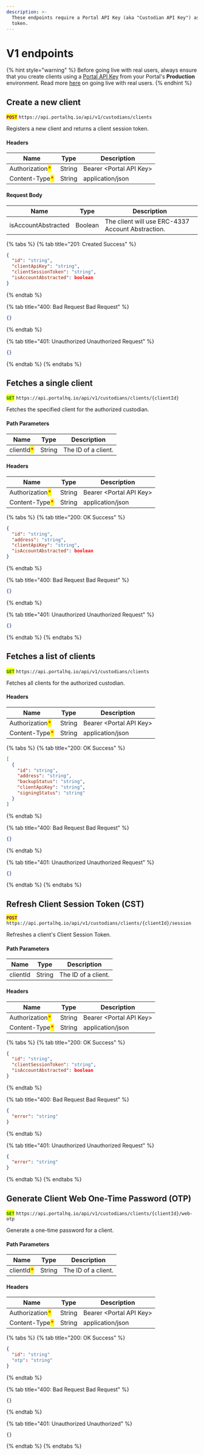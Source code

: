 ```yaml
---
description: >-
  These endpoints require a Portal API Key (aka "Custodian API Key") as a bearer
  token.
---
```


# V1 endpoints

{% hint style="warning" %}
Before going live with real users, always ensure that you create clients using a [Portal API Key](../../resources/authentication-and-api-keys.md#portal-api-key) from your Portal's **Production** environment. Read more [here](../../resources/going-to-production.md) on going live with real users.
{% endhint %}

## Create a new client

<mark style="color:purple;">**`POST`**</mark> `https://api.portalhq.io/api/v1/custodians/clients`

Registers a new client and returns a client session token.

#### Headers

| Name                                            | Type   | Description              |
| ----------------------------------------------- | ------ | ------------------------ |
| Authorization<mark style="color:red;">\*</mark> | String | Bearer \<Portal API Key> |
| Content-Type<mark style="color:red;">\*</mark>  | String | application/json         |

#### Request Body

| Name                | Type    | Description                                       |
| ------------------- | ------- | ------------------------------------------------- |
| isAccountAbstracted | Boolean | The client will use ERC-4337 Account Abstraction. |

{% tabs %}
{% tab title="201: Created Success" %}
```json
{
  "id": "string",
  "clientApiKey": "string",
  "clientSessionToken": "string",
  "isAccountAbstracted": boolean
}
```
{% endtab %}

{% tab title="400: Bad Request Bad Request" %}
```json
{}
```
{% endtab %}

{% tab title="401: Unauthorized Unauthorized Request" %}
```json
{}
```
{% endtab %}
{% endtabs %}

## Fetches a single client

<mark style="color:green;">**`GET`**</mark> `https://api.portalhq.io/api/v1/custodians/clients/{clientId}`

Fetches the specified client for the authorized custodian.

#### Path Parameters

| Name                                       | Type   | Description         |
| ------------------------------------------ | ------ | ------------------- |
| clientId<mark style="color:red;">\*</mark> | String | The ID of a client. |

#### Headers

| Name                                            | Type   | Description              |
| ----------------------------------------------- | ------ | ------------------------ |
| Authorization<mark style="color:red;">\*</mark> | String | Bearer \<Portal API Key> |
| Content-Type<mark style="color:red;">\*</mark>  | String | application/json         |

{% tabs %}
{% tab title="200: OK Success" %}
```json
{
  "id": "string",
  "address": "string",
  "clientApiKey": "string",
  "isAccountAbstracted": boolean
}
```
{% endtab %}

{% tab title="400: Bad Request Bad Request" %}
```json
{}
```
{% endtab %}

{% tab title="401: Unauthorized Unauthorized Request" %}
```json
{}
```
{% endtab %}
{% endtabs %}

## Fetches a list of clients

<mark style="color:green;">**`GET`**</mark> `https://api.portalhq.io/api/v1/custodians/clients`

Fetches all clients for the authorized custodian.

#### Headers

| Name                                            | Type   | Description              |
| ----------------------------------------------- | ------ | ------------------------ |
| Authorization<mark style="color:red;">\*</mark> | String | Bearer \<Portal API Key> |
| Content-Type<mark style="color:red;">\*</mark>  | String | application/json         |

{% tabs %}
{% tab title="200: OK Success" %}
```json
[
  {
    "id": "string",
    "address": "string",
    "backupStatus": "string",
    "clientApiKey": "string",
    "signingStatus": "string"
  }
]
```
{% endtab %}

{% tab title="400: Bad Request Bad Request" %}
```json
{}
```
{% endtab %}

{% tab title="401: Unauthorized Unauthorized Request" %}
```json
{}
```
{% endtab %}
{% endtabs %}

## Refresh Client Session Token (CST)

<mark style="color:purple;">**`POST`**</mark> `https://api.portalhq.io/api/v1/custodians/clients/{clientId}/session`

Refreshes a client's Client Session Token.

#### Path Parameters

| Name     | Type   | Description         |
| -------- | ------ | ------------------- |
| clientId | String | The ID of a client. |

#### Headers

| Name                                            | Type   | Description              |
| ----------------------------------------------- | ------ | ------------------------ |
| Authorization<mark style="color:red;">\*</mark> | String | Bearer \<Portal API Key> |
| Content-Type<mark style="color:red;">\*</mark>  | String | application/json         |

{% tabs %}
{% tab title="200: OK Success" %}
```json
{
  "id": "string",
  "clientSessionToken": "string",
  "isAccountAbstracted": boolean
}
```
{% endtab %}

{% tab title="400: Bad Request Bad Request" %}
```json
{
  "error": "string"
}
```
{% endtab %}

{% tab title="401: Unauthorized Unauthorized Request" %}
```json
{
  "error": "string"
}
```
{% endtab %}
{% endtabs %}

## Generate Client Web One-Time Password (OTP)

<mark style="color:green;">**`GET`**</mark> `https://api.portalhq.io/api/v1/custodians/clients/{clientId}/web-otp`

Generate a one-time password for a client.

#### Path Parameters

| Name                                       | Type   | Description         |
| ------------------------------------------ | ------ | ------------------- |
| clientId<mark style="color:red;">\*</mark> | String | The ID of a client. |

#### Headers

| Name                                            | Type   | Description              |
| ----------------------------------------------- | ------ | ------------------------ |
| Authorization<mark style="color:red;">\*</mark> | String | Bearer \<Portal API Key> |
| Content-Type<mark style="color:red;">\*</mark>  | String | application/json         |

{% tabs %}
{% tab title="200: OK Success" %}
```json
{
  "id": "string"
  "otp": "string"
}
```
{% endtab %}

{% tab title="400: Bad Request Bad Request" %}
```
{}
```
{% endtab %}

{% tab title="401: Unauthorized Unauthorized" %}
```
{}
```
{% endtab %}
{% endtabs %}
